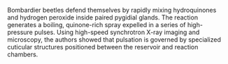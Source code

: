 Bombardier beetles defend themselves by rapidly mixing hydroquinones and hydrogen peroxide inside paired pygidial glands. The reaction generates a boiling, quinone-rich spray expelled in a series of high-pressure pulses. Using high-speed synchrotron X-ray imaging and microscopy, the authors showed that pulsation is governed by specialized cuticular structures positioned between the reservoir and reaction chambers.
